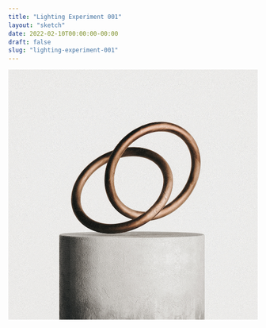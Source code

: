 ```yaml
---
title: "Lighting Experiment 001"
layout: "sketch"
date: 2022-02-10T00:00:00-00:00
draft: false
slug: "lighting-experiment-001"
---
```


![A set of rings intertwined sits upon a concrete pedestal.](/assets/sketches/lighting_experiment_001.jpg)